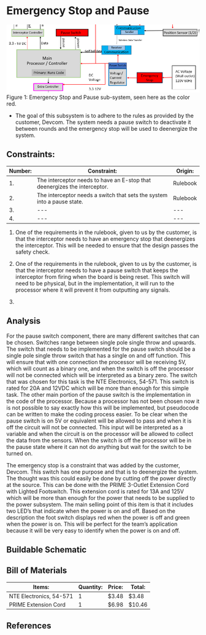 # Emergency Stop and Pause

![System](../Images/EstopandPause/E-StopPauseImage.png)
Figure 1: Emergency Stop and Pause sub-system, seen here as the color red.

- The goal of this subsystem is to adhere to the rules as provided by the customer, Devcom. The system needs a pause switch to deactivate it between rounds and the emergency stop will be used to deenergize the system.

## **Constraints:**

| **Number:** | **Constraint:** | **Origin:** | 
| --- | --- | --- |
| 1. | The interceptor needs to have an E-stop that deenergizes the interceptor. | Rulebook |
| 2. | The interceptor needs a switch that sets the system into a pause state.  | Rulebook |
| 3. | --- | --- |
| 4. | --- | --- |

1. One of the requirements in the rulebook, given to us by the customer, is that the interceptor needs to have an emergency stop that deenergizes the interceptor. This will be needed to ensure that the design passes the safety check.
   
2. One of the requirements in the rulebook, given to us by the customer, is that the interceptor needs to have a pause switch that keeps the interceptor from firing when the board is being reset. This switch will need to be physical, but in the implementation, it will run to the processor where it will prevent it from outputting any signals.
   
3.

## **Analysis**
For the pause switch component, there are many different switches that can be chosen. Switches range between single pole single throw and upwards. The switch that needs to be implemented for the pause switch should be a single pole single throw switch that has a single on and off function. This will ensure that with one connection the processor will be receiving 5V, which will count as a binary one, and when the switch is off the processor will not be connected which will be interpreted as a binary zero. The switch that was chosen for this task is the NTE Electronics, 54-571. This switch is rated for 20A and 12VDC which will be more than enough for this simple task. The other main portion of the pause switch is the implementation in the code of the processor. Because a processor has not been chosen now it is not possible to say exactly how this will be implemented, but pseudocode can be written to make the coding process easier. To be clear when the pause switch is on 5V or equivalent will be allowed to pass and when it is off the circuit will not be connected. This input will be interpreted as a variable and when the circuit is on the processor will be allowed to collect the data from the sensors. When the switch is off the processor will be in the pause state where it can not do anything but wait for the switch to be turned on.

The emergency stop is a constraint that was added by the customer, Devcom. This switch has one purpose and that is to deenergize the system. The thought was this could easily be done by cutting off the power directly at the source. This can be done with the PRIME 3-Outlet Extension Cord with Lighted Footswitch. This extension cord is rated for 13A and 125V which will be more than enough for the power that needs to be supplied to the power subsystem. The main selling point of this item is that it includes two LED’s that indicate when the power is on and off. Based on the description the foot switch displays red when the power is off and green when the power is on. This will be perfect for the team’s application because it will be very easy to identify when the power is on and off. 

## Buildable Schematic

## Bill of Materials

| **Items:** | **Quantity:** | **Price:** | **Total:** |
| --- | --- | --- | --- |
| NTE Electronics, 54-571 | 1 | $3.48 | $3.48 |
| PRIME Extension Cord | 1 | $6.98 | $10.46 |

## References

‌

